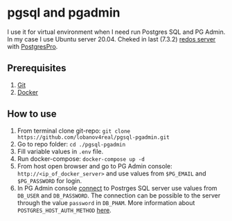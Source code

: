 # pgsql and pgadmin
I use it for virtual environment when I need run Postgres SQL and PG Admin. In my case I use Ubuntu server 20.04. Cheked in last (7.3.2) [redos server](https://redos.red-soft.ru/product/downloads/) with [PostgresPro](https://hub.docker.com/r/chernoskutov/postgres-pro/).

## Prerequisites
1. [Git](https://git-scm.com/downloads)
2. [Docker](https://docs.docker.com/desktop/)

## How to use
1. From terminal clone git-repo: ``git clone https://github.com/lobanov4real/pgsql-pgadmin.git``
2. Go to repo folder: ``cd ./pgsql-pgadmin``
3. Fill variable values in ``.env`` file.
4. Run docker-compose: ``docker-compose up -d``
5. From host open browser and go to PG Admin console: ``http://<ip_of_docker_server>`` and use values from ``$PG_EMAIL`` and ``$PG_PASSWORD`` for login.
6. In PG Admin console [connect](https://www.pgadmin.org/docs/pgadmin4/development/connecting.html) to Postrges SQL server use values from ``DB_USER`` and ``DB_PASSWORD``. The connection can be possible to the server through the value ``password`` in ``DB_PHAM``. More information about ``POSTGRES_HOST_AUTH_METHOD`` [here](https://hub.docker.com/_/postgres).

